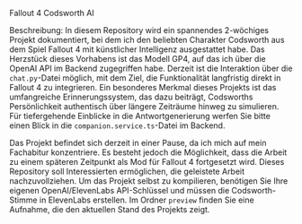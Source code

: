 Fallout 4 Codsworth AI

Beschreibung: In diesem Repository wird ein spannendes 2-wöchiges Projekt dokumentiert, bei dem ich den beliebten Charakter Codsworth aus dem Spiel Fallout 4 mit künstlicher Intelligenz ausgestattet habe. Das Herzstück dieses Vorhabens ist das Modell GP4, auf das ich über die OpenAI API im Backend zugegriffen habe. Derzeit ist die Interaktion über die `chat.py`-Datei möglich, mit dem Ziel, die Funktionalität langfristig direkt in Fallout 4 zu integrieren. Ein besonderes Merkmal dieses Projekts ist das umfangreiche Erinnerungssystem, das dazu beiträgt, Codsworths Persönlichkeit authentisch über längere Zeiträume hinweg zu simulieren. Für tiefergehende Einblicke in die Antwortgenerierung werfen Sie bitte einen Blick in die `companion.service.ts`-Datei im Backend.

Das Projekt befindet sich derzeit in einer Pause, da ich mich auf mein Fachabitur konzentriere. Es besteht jedoch die Möglichkeit, dass die Arbeit zu einem späteren Zeitpunkt als Mod für Fallout 4 fortgesetzt wird. Dieses Repository soll Interessierten ermöglichen, die geleistete Arbeit nachzuvollziehen. Um das Projekt selbst zu kompilieren, benötigen Sie Ihre eigenen OpenAI/ElevenLabs API-Schlüssel und müssen die Codsworth-Stimme in ElevenLabs erstellen. Im Ordner `preview` finden Sie eine Aufnahme, die den aktuellen Stand des Projekts zeigt.